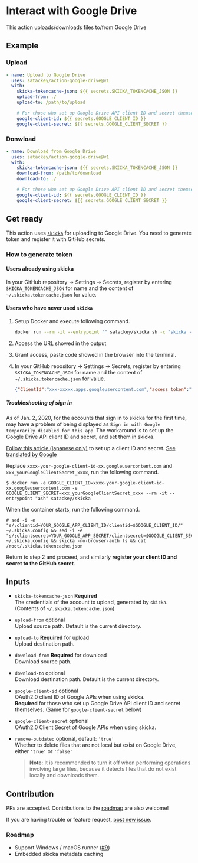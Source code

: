 # Interact with Google Drive

This action uploads/downloads files to/from Google Drive

## Example

### Upload

```yaml
- name: Upload to Google Drive
  uses: satackey/action-google-drive@v1
  with:
    skicka-tokencache-json: ${{ secrets.SKICKA_TOKENCACHE_JSON }}
    upload-from: ./
    upload-to: /path/to/upload

    # For those who set up Google Drive API client ID and secret themselves
    google-client-id: ${{ secrets.GOOGLE_CLIENT_ID }}
    google-client-secret: ${{ secrets.GOOGLE_CLIENT_SECRET }}
```

### Donwload

```yaml
- name: Download from Google Drive
  uses: satackey/action-google-drive@v1
  with:
    skicka-tokencache-json: ${{ secrets.SKICKA_TOKENCACHE_JSON }}
    download-from: /path/to/download
    download-to: ./

    # For those who set up Google Drive API client ID and secret themselves
    google-client-id: ${{ secrets.GOOGLE_CLIENT_ID }}
    google-client-secret: ${{ secrets.GOOGLE_CLIENT_SECRET }}
```

## Get ready

This action uses [`skicka`](https://github.com/google/skicka) for uploading to Google Drive.
You need to generate token and register it with GitHub secrets.

### How to generate token

#### Users already using skicka

In your GitHub repository → Settings → Secrets, register by entering `SKICKA_TOKENCACHE_JSON` for name and the content of `~/.skicka.tokencache.json` for value.

#### Users who have never used `skicka`

1. Setup Docker and execute following command.
    ```sh
    docker run --rm -it --entrypoint "" satackey/skicka sh -c "skicka -no-browser-auth ls && cat /root/.skicka.tokencache.json"
    ```
1. Access the URL showed in the output
1. Grant access, paste code showed in the browser into the terminal.
1. In your GitHub repository → Settings → Secrets, register by entering `SKICKA_TOKENCACHE_JSON` for name and the content of `~/.skicka.tokencache.json` for value.

    ```json
    {"ClientId":"xxx-xxxxx.apps.googleusercontent.com","access_token":"xxxx.xx-xxxxxxxxx","token_type":"Bearer","refresh_token":"x//xxxxxxx-xxxxxxx","expiry":"2020-01-03T06:11:01.3298117Z"}
    ````

##### Troubleshooting of sign in

As of Jan. 2, 2020, for the accounts that sign in to skicka for the first time, may have a problem of being displayed as `Sign in with Google temporarily disabled for this app`.
The workaround is to set up the Google Drive API client ID and secret, and set them in skicka.

[Follow this article (japanese only)](https://qiita.com/satackey/items/34c7fc5bf77bd2f5c633) to set up a client ID and secret. [See translated by Google](https://translate.google.com/translate?&sl=ja&tl=en&u=https%3A%2F%2Fqiita.com%2Fsatackey%2Fitems%2F34c7fc5bf77bd2f5c633)

Replace `xxxx-your-google-client-id-xx.googleusercontent.com` and `xxx_yourGoogleClientSecret_xxxx`, run the following command.

```shell
$ docker run -e GOOGLE_CLIENT_ID=xxxx-your-google-client-id-xx.googleusercontent.com -e GOOGLE_CLIENT_SECRET=xxx_yourGoogleClientSecret_xxxx --rm -it --entrypoint "ash" satackey/skicka
```

When the container starts, run the following command.
```
# sed -i -e "s/;clientid=YOUR_GOOGLE_APP_CLIENT_ID/clientid=$GOOGLE_CLIENT_ID/" ~/.skicka.config && sed -i -e "s/;clientsecret=YOUR_GOOGLE_APP_SECRET/clientsecret=$GOOGLE_CLIENT_SECRET/" ~/.skicka.config && skicka -no-browser-auth ls && cat /root/.skicka.tokencache.json
```

Return to step 2 and proceed, and similarly **register your client ID and secret to the GitHub secret**.

## Inputs

- `skicka-tokencache-json` **Required**  
    The credentials of the account to upload, generated by `skicka`. (Contents of `~/.skicka.tokencache.json`)

- `upload-from` optional  
    Upload source path. Default is the current directory.

- `upload-to` **Required** for upload  
    Upload destination path.

- `download-from` **Required** for download  
    Download source path.

- `download-to` optional  
    Download destination path. Default is the current directory.

- `google-client-id` optional  
    OAuth2.0 client ID of Google APIs when using skicka.  
    **Required** for those who set up Google Drive API client ID and secret themselves.
    (Same for `google-client-secret` below)

- `google-client-secret` optional  
    OAuth2.0 Client Secret of Google APIs when using skicka.

- `remove-outdated` optional, default: `'true'`  
    Whether to delete files that are not local but exist on Google Drive, either `'true'` or `'false'`  
    > **Note**: It is recommended to turn it off when performing operations involving large files, because it detects files that do not exist locally and downloads them.

## Contribution
PRs are accepted. Contributions to the [roadmap](#roadmap) are also welcome!

If you are having trouble or feature request, [post new issue](https://github.com/satackey/action-google-drive/issues/new).

### Roadmap
- Support Windows / macOS runner ([#9](https://github.com/satackey/action-google-drive/issues/6))
- Embedded skicka metadata caching

